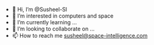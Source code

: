 - 👋 Hi, I’m @Susheel-SI
- 👀 I’m interested in computers and space
- 🌱 I’m currently learning ...
- 💞️ I’m looking to collaborate on ...
- 📫 How to reach me susheel@space-intelligence.com

<!---
Susheel-SI/Susheel-SI is a ✨ special ✨ repository because its `README.md` (this file) appears on your GitHub profile.
You can click the Preview link to take a look at your changes.
--->
